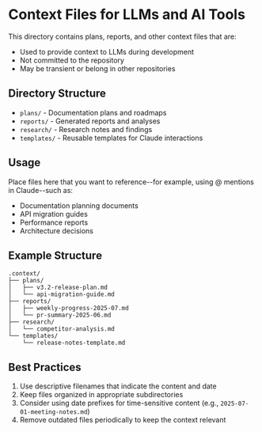 # Context Files for LLMs and AI Tools 

This directory contains plans, reports, and other context files that are:
- Used to provide context to LLMs during development
- Not committed to the repository
- May be transient or belong in other repositories

## Directory Structure

- `plans/` - Documentation plans and roadmaps
- `reports/` - Generated reports and analyses
- `research/` - Research notes and findings
- `templates/` - Reusable templates for Claude interactions

## Usage

Place files here that you want to reference--for example, using @ mentions in Claude--such as:
- Documentation planning documents
- API migration guides
- Performance reports
- Architecture decisions

## Example Structure

```
.context/
├── plans/
│   ├── v3.2-release-plan.md
│   └── api-migration-guide.md
├── reports/
│   ├── weekly-progress-2025-07.md
│   └── pr-summary-2025-06.md
├── research/
│   └── competitor-analysis.md
└── templates/
    └── release-notes-template.md
```

## Best Practices

1. Use descriptive filenames that indicate the content and date
2. Keep files organized in appropriate subdirectories
3. Consider using date prefixes for time-sensitive content (e.g., `2025-07-01-meeting-notes.md`)
4. Remove outdated files periodically to keep the context relevant